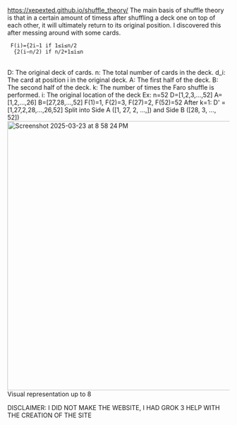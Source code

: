 https://xepexted.github.io/shuffle_theory/
The main basis of shuffle theory is that in a certain amount of timess after shuffling a deck one on top of each other, it will ultimately return to its original position. I discovered this after messing around with some cards.



     F(i)={2i−1 if 1≤i≤n/2
      {2(i−n/2) if n/2+1≤i≤n

​	
D: The original deck of cards.
n: The total number of cards in the deck.
d_i: The card at position i in the original deck.
A: The first half of the deck.
B: The second half of the deck.
k: The number of times the Faro shuffle is performed.
i: The original location of the deck
Ex: n=52
D=[1,2,3,…,52] 
A=[1,2,…,26]
B=[27,28,…,52]
F(1)=1, F(2)=3, F(27)=2, F(52)=52
After k=1: D' = [1,27,2,28,…,26,52]
​Split into Side A ([1, 27, 2, ...,]) and Side B ([28, 3, ..., 52])
<img width="610" alt="Screenshot 2025-03-23 at 8 58 24 PM" src="https://github.com/user-attachments/assets/67ca2217-8b62-41d9-9a83-fc384c8bc917" />
Visual representation up to 8

DISCLAIMER: I DID NOT MAKE THE WEBSITE, I HAD GROK 3 HELP WITH THE CREATION OF THE SITE
